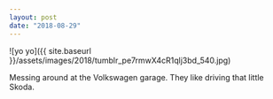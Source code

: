 ```yaml
---
layout: post
date: "2018-08-29"
---
```


![yo yo]({{ site.baseurl }}/assets/images/2018/tumblr_pe7rmwX4cR1qlj3bd_540.jpg)

Messing around at the Volkswagen garage. They like driving that little Skoda.
